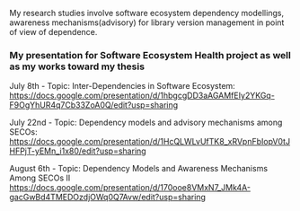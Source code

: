 My research studies involve software ecosystem dependency modellings, awareness mechanisms(advisory) for library version management in point of view of dependence.

### My presentation for Software Ecosystem Health project as well as my works toward my thesis<br>

July 8th - Topic: Inter-Dependencies in Software Ecosystem:<br>
https://docs.google.com/presentation/d/1hbgcgDD3aAGAMfEIy2YKGq-F9OgYhUR4q7Cb33ZoA0Q/edit?usp=sharing

July 22nd - Topic: Dependency models and advisory mechanisms among SECOs:<br>
https://docs.google.com/presentation/d/1HcQLWLvUfTK8_xRVpnFbIopV0tJHFPjT-yEMn_i1x80/edit?usp=sharing

August 6th - Topic: Dependency Models and Awareness Mechanisms Among SECOs II<br>
https://docs.google.com/presentation/d/170ooe8VMxN7_JMk4A-gacGwBd4TMEDOzdjOWq0Q7Avw/edit?usp=sharing
